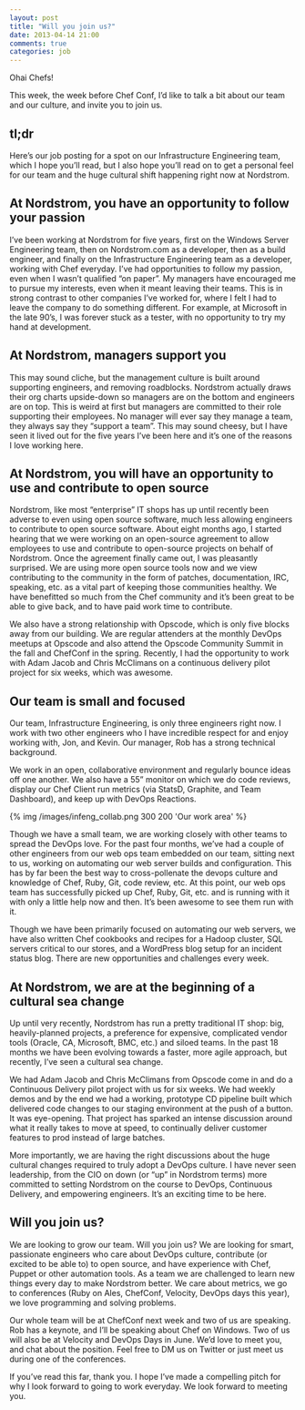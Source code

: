 ```yaml
---
layout: post
title: "Will you join us?"
date: 2013-04-14 21:00
comments: true
categories: job
---
```

Ohai Chefs!

This week, the week before Chef Conf, I’d like to talk a bit about our team and our culture, and invite you to join us.

## tl;dr

Here’s our job posting for a spot on our Infrastructure Engineering team, which I hope you’ll read, but I also hope you’ll read on to get a personal feel for our team and the huge cultural shift happening right now at Nordstrom.

## At Nordstrom, you have an opportunity to follow your passion

I’ve been working at Nordstrom for five years, first on the Windows Server Engineering team, then on Nordstrom.com as a developer, then as a build engineer, and finally on the Infrastructure Engineering team as a developer, working with Chef everyday. I’ve had opportunities to follow my passion, even when I wasn’t qualified “on paper”. My managers have encouraged me to pursue my interests, even when it meant leaving their teams. This is in strong contrast to other companies I’ve worked for, where I felt I had to leave the company to do something different. For example, at Microsoft in the late 90’s, I was forever stuck as a tester, with no opportunity to try my hand at development.

## At Nordstrom, managers support you

This may sound cliche, but the management culture is built around supporting engineers, and removing roadblocks. Nordstrom actually draws their org charts upside-down so managers are on the bottom and engineers are on top. This is weird at first but managers are committed to their role supporting their employees. No manager will ever say they manage a team, they always say they “support a team”. This may sound cheesy, but I have seen it lived out for the five years I’ve been here and it’s one of the reasons I love working here.

## At Nordstrom, you will have an opportunity to use and contribute to open source

Nordstrom, like most “enterprise” IT shops has up until recently been adverse to even using open source software, much less allowing engineers to contribute to open source software. About eight months ago, I started hearing that we were working on an open-source agreement to allow employees to use and contribute to open-source projects on behalf of Nordstrom. Once the agreement finally came out, I was pleasantly surprised. We are using more open source tools now and we view contributing to the community in the form of patches, documentation, IRC, speaking, etc. as a vital part of keeping those communities healthy. We have benefitted so much from the Chef community and it’s been great to be able to give back, and to have paid work time to contribute.

We also have a strong relationship with Opscode, which is only five blocks away from our building. We are regular attenders at the monthly DevOps meetups at Opscode and also attend the Opscode Community Summit in the fall and ChefConf in the spring. Recently, I had the opportunity to work with Adam Jacob and Chris McClimans on a continuous delivery pilot project for six weeks, which was awesome.

## Our team is small and focused

Our team, Infrastructure Engineering, is only three engineers right now. I work with two other engineers who I have incredible respect for and enjoy working with, Jon, and Kevin. Our manager, Rob has a strong technical background.

We work in an open, collaborative environment and regularly bounce ideas off one another. We also have a 55” monitor on which we do code reviews, display our Chef Client run metrics (via StatsD, Graphite, and Team Dashboard), and keep up with DevOps Reactions.

{% img /images/infeng_collab.png 300 200 'Our work area' %}

Though we have a small team, we are working closely with other teams to spread the DevOps love. For the past four months, we’ve had a couple of other engineers from our web ops team embedded on our team, sitting next to us, working on automating our web server builds and configuration. This has by far been the best way to cross-pollenate the devops culture and knowledge of Chef, Ruby, Git, code review, etc. At this point, our web ops team has successfully picked up Chef, Ruby, Git, etc. and is running with it with only a little help now and then. It’s been awesome to see them run with it.

Though we have been primarily focused on automating our web servers, we have also written Chef cookbooks and recipes for a Hadoop cluster, SQL servers critical to our stores, and a WordPress blog setup for an incident status blog. There are new opportunities and challenges every week.

## At Nordstrom, we are at the beginning of a cultural sea change

Up until very recently, Nordstrom has run a pretty traditional IT shop: big, heavily-planned projects, a preference for expensive, complicated vendor tools (Oracle, CA, Microsoft, BMC, etc.) and siloed teams. In the past 18 months we have been evolving towards a faster, more agile approach, but recently, I’ve seen a cultural sea change.

We had Adam Jacob and Chris McClimans from Opscode come in and do a Continuous Delivery pilot project with us for six weeks. We had weekly demos and by the end we had a working, prototype CD pipeline built which delivered code changes to our staging environment at the push of a button. It was eye-opening. That project has sparked an intense discussion around what it really takes to move at speed, to continually deliver customer features to prod instead of large batches.

More importantly, we are having the right discussions about the huge cultural changes required to truly adopt a DevOps culture. I have never seen leadership, from the CIO on down (or “up” in Nordstrom terms) more committed to setting Nordstrom on the course to DevOps, Continuous Delivery, and empowering engineers. It’s an exciting time to be here.

## Will you join us?

We are looking to grow our team. Will you join us? We are looking for smart, passionate engineers who care about DevOps culture, contribute (or excited to be able to) to open source, and have experience with Chef, Puppet or other automation tools. As a team we are challenged to learn new things every day to make Nordstrom better. We care about metrics, we go to conferences (Ruby on Ales, ChefConf, Velocity, DevOps days this year), we love programming and solving problems.

Our whole team will be at ChefConf next week and two of us are speaking. Rob has a keynote, and I’ll be speaking about Chef on Windows. Two of us will also be at Velocity and DevOps Days in June. We’d love to meet you, and chat about the position. Feel free to DM us on Twitter or just meet us during one of the conferences.

If you’ve read this far, thank you. I hope I’ve made a compelling pitch for why I look forward to going to work everyday. We look forward to meeting you.

